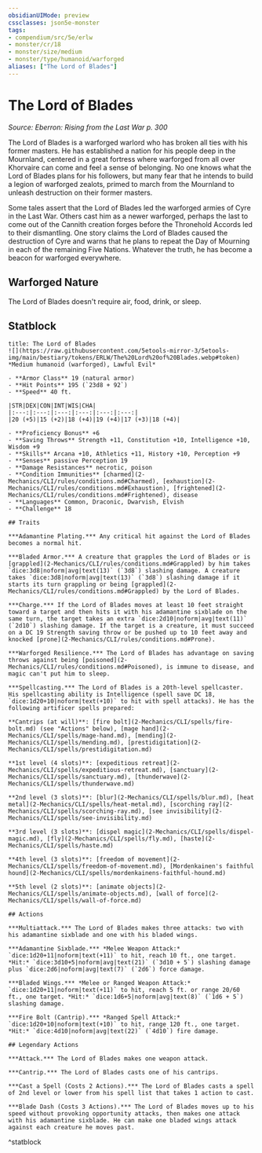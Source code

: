 ```yaml
---
obsidianUIMode: preview
cssclasses: json5e-monster
tags:
- compendium/src/5e/erlw
- monster/cr/18
- monster/size/medium
- monster/type/humanoid/warforged
aliases: ["The Lord of Blades"]
---
```

# The Lord of Blades
*Source: Eberron: Rising from the Last War p. 300*  

The Lord of Blades is a warforged warlord who has broken all ties with his former masters. He has established a nation for his people deep in the Mournland, centered in a great fortress where warforged from all over Khorvaire can come and feel a sense of belonging. No one knows what the Lord of Blades plans for his followers, but many fear that he intends to build a legion of warforged zealots, primed to march from the Mournland to unleash destruction on their former masters.

Some tales assert that the Lord of Blades led the warforged armies of Cyre in the Last War. Others cast him as a newer warforged, perhaps the last to come out of the Cannith creation forges before the Thronehold Accords led to their dismantling. One story claims the Lord of Blades caused the destruction of Cyre and warns that he plans to repeat the Day of Mourning in each of the remaining Five Nations. Whatever the truth, he has become a beacon for warforged everywhere.

## Warforged Nature

The Lord of Blades doesn't require air, food, drink, or sleep.

## Statblock

```ad-statblock
title: The Lord of Blades
![](https://raw.githubusercontent.com/5etools-mirror-3/5etools-img/main/bestiary/tokens/ERLW/The%20Lord%20of%20Blades.webp#token)
*Medium humanoid (warforged), Lawful Evil*

- **Armor Class** 19 (natural armor)
- **Hit Points** 195 (`23d8 + 92`)
- **Speed** 40 ft.

|STR|DEX|CON|INT|WIS|CHA|
|:---:|:---:|:---:|:---:|:---:|:---:|
|20 (+5)|15 (+2)|18 (+4)|19 (+4)|17 (+3)|18 (+4)|

- **Proficiency Bonus** +6
- **Saving Throws** Strength +11, Constitution +10, Intelligence +10, Wisdom +9
- **Skills** Arcana +10, Athletics +11, History +10, Perception +9
- **Senses** passive Perception 19
- **Damage Resistances** necrotic, poison
- **Condition Immunities** [charmed](2-Mechanics/CLI/rules/conditions.md#Charmed), [exhaustion](2-Mechanics/CLI/rules/conditions.md#Exhaustion), [frightened](2-Mechanics/CLI/rules/conditions.md#Frightened), disease
- **Languages** Common, Draconic, Dwarvish, Elvish
- **Challenge** 18

## Traits

***Adamantine Plating.*** Any critical hit against the Lord of Blades becomes a normal hit.

***Bladed Armor.*** A creature that grapples the Lord of Blades or is [grappled](2-Mechanics/CLI/rules/conditions.md#Grappled) by him takes `dice:3d8|noform|avg|text(13)` (`3d8`) slashing damage. A creature takes `dice:3d8|noform|avg|text(13)` (`3d8`) slashing damage if it starts its turn grappling or being [grappled](2-Mechanics/CLI/rules/conditions.md#Grappled) by the Lord of Blades.

***Charge.*** If the Lord of Blades moves at least 10 feet straight toward a target and then hits it with his adamantine sixblade on the same turn, the target takes an extra `dice:2d10|noform|avg|text(11)` (`2d10`) slashing damage. If the target is a creature, it must succeed on a DC 19 Strength saving throw or be pushed up to 10 feet away and knocked [prone](2-Mechanics/CLI/rules/conditions.md#Prone).

***Warforged Resilience.*** The Lord of Blades has advantage on saving throws against being [poisoned](2-Mechanics/CLI/rules/conditions.md#Poisoned), is immune to disease, and magic can't put him to sleep.

***Spellcasting.*** The Lord of Blades is a 20th-level spellcaster. His spellcasting ability is Intelligence (spell save DC 18, `dice:1d20+10|noform|text(+10)` to hit with spell attacks). He has the following artificer spells prepared:

**Cantrips (at will)**: [fire bolt](2-Mechanics/CLI/spells/fire-bolt.md) (see "Actions" below), [mage hand](2-Mechanics/CLI/spells/mage-hand.md), [mending](2-Mechanics/CLI/spells/mending.md), [prestidigitation](2-Mechanics/CLI/spells/prestidigitation.md)

**1st level (4 slots)**: [expeditious retreat](2-Mechanics/CLI/spells/expeditious-retreat.md), [sanctuary](2-Mechanics/CLI/spells/sanctuary.md), [thunderwave](2-Mechanics/CLI/spells/thunderwave.md)

**2nd level (3 slots)**: [blur](2-Mechanics/CLI/spells/blur.md), [heat metal](2-Mechanics/CLI/spells/heat-metal.md), [scorching ray](2-Mechanics/CLI/spells/scorching-ray.md), [see invisibility](2-Mechanics/CLI/spells/see-invisibility.md)

**3rd level (3 slots)**: [dispel magic](2-Mechanics/CLI/spells/dispel-magic.md), [fly](2-Mechanics/CLI/spells/fly.md), [haste](2-Mechanics/CLI/spells/haste.md)

**4th level (3 slots)**: [freedom of movement](2-Mechanics/CLI/spells/freedom-of-movement.md), [Mordenkainen's faithful hound](2-Mechanics/CLI/spells/mordenkainens-faithful-hound.md)

**5th level (2 slots)**: [animate objects](2-Mechanics/CLI/spells/animate-objects.md), [wall of force](2-Mechanics/CLI/spells/wall-of-force.md)

## Actions

***Multiattack.*** The Lord of Blades makes three attacks: two with his adamantine sixblade and one with his bladed wings.

***Adamantine Sixblade.*** *Melee Weapon Attack:* `dice:1d20+11|noform|text(+11)` to hit, reach 10 ft., one target. *Hit:* `dice:3d10+5|noform|avg|text(21)` (`3d10 + 5`) slashing damage plus `dice:2d6|noform|avg|text(7)` (`2d6`) force damage.

***Bladed Wings.*** *Melee or Ranged Weapon Attack:* `dice:1d20+11|noform|text(+11)` to hit, reach 5 ft. or range 20/60 ft., one target. *Hit:* `dice:1d6+5|noform|avg|text(8)` (`1d6 + 5`) slashing damage.

***Fire Bolt (Cantrip).*** *Ranged Spell Attack:* `dice:1d20+10|noform|text(+10)` to hit, range 120 ft., one target. *Hit:* `dice:4d10|noform|avg|text(22)` (`4d10`) fire damage.

## Legendary Actions

***Attack.*** The Lord of Blades makes one weapon attack.

***Cantrip.*** The Lord of Blades casts one of his cantrips.

***Cast a Spell (Costs 2 Actions).*** The Lord of Blades casts a spell of 2nd level or lower from his spell list that takes 1 action to cast.

***Blade Dash (Costs 3 Actions).*** The Lord of Blades moves up to his speed without provoking opportunity attacks, then makes one attack with his adamantine sixblade. He can make one bladed wings attack against each creature he moves past.
```
^statblock